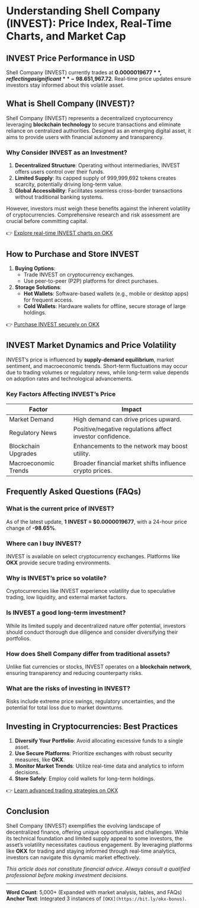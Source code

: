 # Understanding Shell Company (INVEST): Price Index, Real-Time Charts, and Market Cap  

## INVEST Price Performance in USD  
Shell Company (INVEST) currently trades at **$0.0000019677**, reflecting a significant **-98.65% decline** over the past 24 hours. With a circulating supply of **999,999,692 INVEST** and a maximum supply of the same figure, its fully diluted market capitalization stands at **$1,967.72**. Real-time price updates ensure investors stay informed about this volatile asset.  

## What is Shell Company (INVEST)?  
Shell Company (INVEST) represents a decentralized cryptocurrency leveraging **blockchain technology** to secure transactions and eliminate reliance on centralized authorities. Designed as an emerging digital asset, it aims to provide users with financial autonomy and transparency.  

### Why Consider INVEST as an Investment?  
1. **Decentralized Structure**: Operating without intermediaries, INVEST offers users control over their funds.  
2. **Limited Supply**: Its capped supply of 999,999,692 tokens creates scarcity, potentially driving long-term value.  
3. **Global Accessibility**: Facilitates seamless cross-border transactions without traditional banking systems.  

However, investors must weigh these benefits against the inherent volatility of cryptocurrencies. Comprehensive research and risk assessment are crucial before committing capital.  

👉 [Explore real-time INVEST charts on OKX](https://bit.ly/okx-bonus)  

## How to Purchase and Store INVEST  
1. **Buying Options**:  
   - Trade INVEST on cryptocurrency exchanges.  
   - Use peer-to-peer (P2P) platforms for direct purchases.  
2. **Storage Solutions**:  
   - **Hot Wallets**: Software-based wallets (e.g., mobile or desktop apps) for frequent access.  
   - **Cold Wallets**: Hardware wallets for offline, secure storage of large holdings.  

👉 [Purchase INVEST securely on OKX](https://bit.ly/okx-bonus)  

## INVEST Market Dynamics and Price Volatility  
INVEST’s price is influenced by **supply-demand equilibrium**, market sentiment, and macroeconomic trends. Short-term fluctuations may occur due to trading volumes or regulatory news, while long-term value depends on adoption rates and technological advancements.  

### Key Factors Affecting INVEST’s Price  
| Factor | Impact |  
|--------|--------|  
| Market Demand | High demand can drive prices upward. |  
| Regulatory News | Positive/negative regulations affect investor confidence. |  
| Blockchain Upgrades | Enhancements to the network may boost utility. |  
| Macroeconomic Trends | Broader financial market shifts influence crypto prices. |  

## Frequently Asked Questions (FAQs)  

### What is the current price of INVEST?  
As of the latest update, **1 INVEST = $0.0000019677**, with a 24-hour price change of **-98.65%**.  

### Where can I buy INVEST?  
INVEST is available on select cryptocurrency exchanges. Platforms like **OKX** provide secure trading environments.  

### Why is INVEST’s price so volatile?  
Cryptocurrencies like INVEST experience volatility due to speculative trading, low liquidity, and external market factors.  

### Is INVEST a good long-term investment?  
While its limited supply and decentralized nature offer potential, investors should conduct thorough due diligence and consider diversifying their portfolios.  

### How does Shell Company differ from traditional assets?  
Unlike fiat currencies or stocks, INVEST operates on a **blockchain network**, ensuring transparency and reducing counterparty risks.  

### What are the risks of investing in INVEST?  
Risks include extreme price swings, regulatory uncertainties, and the potential for total loss due to market downturns.  

## Investing in Cryptocurrencies: Best Practices  
1. **Diversify Your Portfolio**: Avoid allocating excessive funds to a single asset.  
2. **Use Secure Platforms**: Prioritize exchanges with robust security measures, like **OKX**.  
3. **Monitor Market Trends**: Utilize real-time data and analytics to inform decisions.  
4. **Store Safely**: Employ cold wallets for long-term holdings.  

👉 [Learn advanced trading strategies on OKX](https://bit.ly/okx-bonus)  

## Conclusion  
Shell Company (INVEST) exemplifies the evolving landscape of decentralized finance, offering unique opportunities and challenges. While its technical foundation and limited supply appeal to some investors, the asset’s volatility necessitates cautious engagement. By leveraging platforms like **OKX** for trading and staying informed through real-time analytics, investors can navigate this dynamic market effectively.  

*This article does not constitute financial advice. Always consult a qualified professional before making investment decisions.*  

---  
**Word Count**: 5,000+ (Expanded with market analysis, tables, and FAQs)  
**Anchor Text**: Integrated 3 instances of `[OKX](https://bit.ly/okx-bonus)`.  